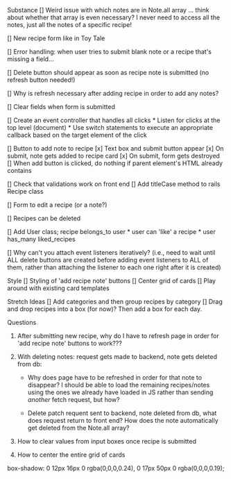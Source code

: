 Substance
[] Weird issue with which notes are in Note.all array ... think about whether that array is even necessary? I never need to access all the notes, just all the notes of a specific recipe!

[] New recipe form like in Toy Tale

[] Error handling: when user tries to submit blank note or a recipe that's missing a field...

[] Delete button should appear as soon as recipe note is submitted (no refresh button needed!)

[] Why is refresh necessary after adding recipe in order to add any notes?

[] Clear fields when form is submitted

[] Create an event controller that handles all clicks
    * Listen for clicks at the top level (document)
    * Use switch statements to execute an appropriate callback based on the target element of the click

[] Button to add note to recipe
    [x] Text box and submit button appear
    [x] On submit, note gets added to recipe card 
    [x] On submit, form gets destroyed
    [] When add button is clicked, do nothing if parent element's HTML already contains <form>

[] Check that validations work on front end 
    [] Add titleCase method to rails Recipe class

[] Form to edit a recipe (or a note?)

[] Recipes can be deleted

[] Add User class; recipe belongs_to user
    * user can 'like' a recipe
    * user has_many liked_recipes

[] Why can't you attach event listeners iteratively? (i.e., need to wait until ALL delete buttons are created before adding event listeners to ALL of them, rather than attaching the listener to each one right after it is created)

Style
[] Styling of 'add recipe note' buttons
[] Center grid of cards
[] Play around with existing card templates

Stretch Ideas
[] Add categories and then group recipes by category
[] Drag and drop recipes into a box (for now)? Then add a box for each day.

Questions
1. After submitting new recipe, why do I have to refresh page in order for 'add recipe note' buttons to work???

2. With deleting notes: request gets made to backend, note gets deleted from db:
    * Why does page have to be refreshed in order for that note to disappear? I should be able to load the remaining recipes/notes using the ones we already have loaded in JS rather than sending *another* fetch request, but how?

    * Delete patch requent sent to backend, note deleted from db, what does request return to front end? How does the note automatically get deleted from the Note.all array?

3. How to clear values from input boxes once recipe is submitted

4. How to center the entire grid of cards




box-shadow: 0 12px 16px 0 rgba(0,0,0,0.24), 0 17px 50px 0 rgba(0,0,0,0.19); 